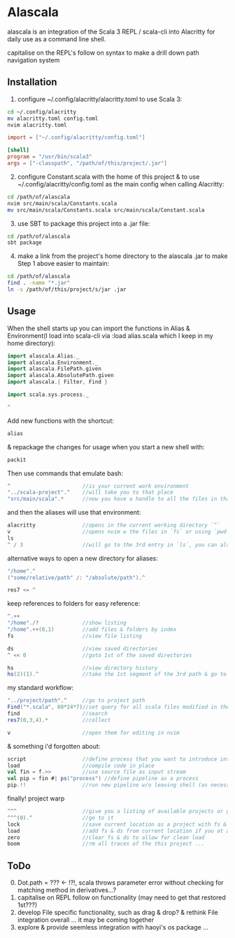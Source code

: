 # Alascala

alascala is an integration of the Scala 3 REPL / scala-cli into Alacritty for daily use as a command line shell.

capitalise on the REPL's follow on syntax to make a drill down path navigation system

## Installation

1. configure ~/.config/alacritty/alacritty.toml to use Scala 3:
```bash
cd ~/.config/alacritty
mv alacritty.toml config.toml
nvim alacritty.toml
```

```toml
import = ["~/.config/alacritty/config.toml"]

[shell]
program = "/usr/bin/scala3"
args = ["-classpath", "/path/of/this/project/.jar"]
```
2. configure Constant.scala with the home of this project & to use ~/.config/alacritty/config.toml as the main config when calling Alacritty:
```bash
cd /path/of/alascala
nvim src/main/scala/Constants.scala
mv src/main/scala/Constants.scala src/main/scala/Constant.scala
```
3. use SBT to package this project into a .jar file:
```bash
cd /path/of/alascala
sbt package
```
4. make a link from the project's home directory to the alascala .jar to make Step 1 above easier to maintain:
```bash
cd /path/of/alascala
find . -name "*.jar"
ln -s /path/of/this/project/s/jar .jar
```

## Usage

When the shell starts up you can import the functions in Alias & Environment(I load into scala-cli via :load alias.scala which I keep in my home directory):

```scala
import alascala.Alias._
import alascala.Environment._
import alascala.FilePath.given
import alascala.AbsolutePath.given
import alascala.{ Filter, Find }

import scala.sys.process._

^
```

Add new functions with the shortcut:

```scala
alias
```

& repackage the changes for usage when you start a new shell with:

```scala
packit
```

Then use commands that emulate bash:
```scala
^                       //is your current work environment
"../scala-project".^    //will take you to that place
"src/main/scala".*      //now you have a handle to all the files in that relative directory
```

and then the aliases will use that environment:
```scala
alacritty               //opens in the current working directory `^`
v                       //opens nvim w the files in `fs` or using `pwd`
ls
^ / 3                   //will go to the 3rd entry in `ls`, you can also named the "directory" instead
```

alternative ways to open a new directory for aliases:
```scala
"/home".^
("some/relative/path" /: "/absolute/path").^

res7 <= ^
```

keep references to folders for easy reference:
```scala
^.++
"/home"./?              //show listing
"/home".++(0,1)         //add files & folders by index
fs                      //view file listing

ds                      //view saved directories
^ << 0                  //goto 1st of the saved directories

hs                      //view directory history
hs(2)(1).^              //take the 1st segment of the 3rd path & go to it
```

my standard workflow:
```scala
"../project/path".^     //go to project path
Find("*.scala", 60*24*7)//set query for all scala files modified in the last week
find                    //search
res7(0,3,4).*           //collect

v                       //open them for editing in nvim
```

& something i'd forgotten about:
```scala
script                  //define process that you want to introduce into pipeline
load                    //compile code in place
val fin = f.>>          //use source file as input stream
val pip = fin #| ps("process") //define pipeline as a process
pip.!!                  //run new pipeline w/o leaving shell (as necessary after alias/packit)
```

finally! project warp
```scala
^^^                     //give you a listing of available projects or go straight to it if there's only 1
^^^(0).^                //go to it
lock                    //save current location as a project with fs & ds
load                    //add fs & ds from current location if you at a project's home
zero                    //clear fs & ds to allow for clean load
boom                    //rm all traces of the this project ...
```

## ToDo

0. Dot.path = ??? <- !?!, scala throws parameter error without checking for matching method in derivatives...?
1. capitalise on REPL follow on functionality (may need to get that restored 1st???)
2. develop File specific functionality, such as drag & drop?
    & rethink File integration overall ... it may be coming together
3. explore & provide seemless integration with haoyi's os package
...
